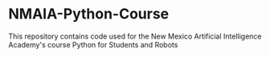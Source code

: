 # NMAIA-Python-Course
This repository contains code used for the New Mexico Artificial Intelligence Academy's course Python for Students and Robots
